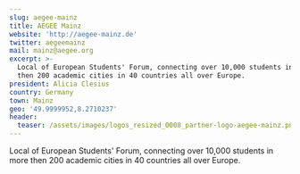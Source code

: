 ```yaml
---
slug: aegee-mainz
title: AEGEE Mainz
website: 'http://aegee-mainz.de'
twitter: aegeemainz
mail: mainz@aegee.org
excerpt: >-
  Local of European Students' Forum, connecting over 10,000 students in more
  then 200 academic cities in 40 countries all over Europe.
president: Alicia Clesius
country: Germany
town: Mainz
geo: '49.9999952,8.2710237'
header:
  teaser: /assets/images/logos_resized_0008_partner-logo-aegee-mainz.png
---
```

Local of European Students' Forum, connecting over 10,000 students in more then 200 academic cities in 40 countries all over Europe.


